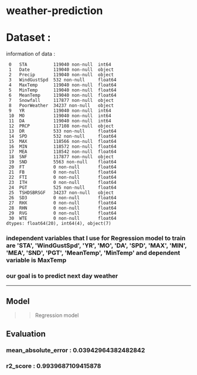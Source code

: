 # weather-prediction

# Dataset : 

information of data :

```
 0   STA          119040 non-null  int64
 1   Date         119040 non-null  object
 2   Precip       119040 non-null  object
 3   WindGustSpd  532 non-null     float64
 4   MaxTemp      119040 non-null  float64
 5   MinTemp      119040 non-null  float64
 6   MeanTemp     119040 non-null  float64
 7   Snowfall     117877 non-null  object
 8   PoorWeather  34237 non-null   object
 9   YR           119040 non-null  int64
 10  MO           119040 non-null  int64
 11  DA           119040 non-null  int64
 12  PRCP         117108 non-null  object
 13  DR           533 non-null     float64
 14  SPD          532 non-null     float64
 15  MAX          118566 non-null  float64
 16  MIN          118572 non-null  float64
 17  MEA          118542 non-null  float64
 18  SNF          117877 non-null  object
 19  SND          5563 non-null    float64
 20  FT           0 non-null       float64
 21  FB           0 non-null       float64
 22  FTI          0 non-null       float64
 23  ITH          0 non-null       float64
 24  PGT          525 non-null     float64
 25  TSHDSBRSGF   34237 non-null   object
 26  SD3          0 non-null       float64
 27  RHX          0 non-null       float64
 28  RHN          0 non-null       float64
 29  RVG          0 non-null       float64
 30  WTE          0 non-null       float64
dtypes: float64(20), int64(4), object(7)
```
### independent variables that I use for Regression model to train are 'STA', 'WindGustSpd', 'YR', 'MO', 'DA', 'SPD', 'MAX', 'MIN', 'MEA', 'SND', 'PGT', 'MeanTemp', 'MinTemp' and dependent variable is **MaxTemp**

### **our goal is to predict next day weather**

<hr>

## Model

>>Regression model

## Evaluation
### mean_absolute_error : 0.03942964382482842
### r2_score : 0.9939687109415878


